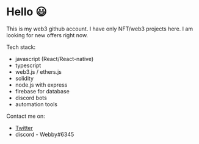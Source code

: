 # Hello 😃
This is my web3 github account. I have only NFT/web3 projects here. 
I am looking for new offers right now.

Tech stack:
- javascript (React/React-native)
- typescript
- web3.js / ethers.js
- solidity
- node.js with express
- firebase for database
- discord bots
- automation tools

Contact me on:
- [Twitter](https://twitter.com/nft_webby)
- discord - Webby#6345
